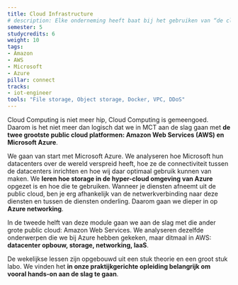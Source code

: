 ```yaml
---
title: Cloud Infrastructure
# description: Elke onderneming heeft baat bij het gebruiken van “de cloud”. Maar wat is “de cloud” precies? We leren wat er allemaal achter dat woord schuil gaat en gebruiken daarbij diensten van Amazon AWS en Microsoft Azure.
semester: 5
studycredits: 6
weight: 10
tags:
- Amazon 
- AWS 
- Microsoft 
- Azure
pillar: connect
tracks:
- iot-engineer
tools: "File storage, Object storage, Docker, VPC, DDoS"
---
```


Cloud Computing is niet meer hip, Cloud Computing is gemeengoed. Daarom is het niet meer dan logisch dat we in MCT aan de slag gaan met **de twee grootste public cloud platformen: Amazon Web Services (AWS) en Microsoft Azure**.

We gaan van start met Microsoft Azure. We analyseren hoe Microsoft hun datacenters over de wereld verspreid heeft, hoe ze de connectiviteit tussen de datacenters inrichten en hoe wij daar optimaal gebruik kunnen van maken. We **leren hoe storage in de hyper-cloud omgeving van Azure** opgezet is en hoe die te gebruiken. Wanneer je diensten afneemt uit de public cloud, ben je erg afhankelijk van de netwerkverbinding naar deze diensten en tussen de diensten onderling. Daarom gaan we dieper in op **Azure networking**.

In de tweede helft van deze module gaan we aan de slag met die ander grote public cloud: Amazon Web Services. We analyseren dezelfde onderwerpen die we bij Azure hebben gekeken, maar ditmaal in AWS: **datacenter opbouw, storage, networking, IaaS**.

De wekelijkse lessen zijn opgebouwd uit een stuk theorie en een groot stuk labo. We vinden het **in onze praktijkgerichte opleiding belangrijk om vooral hands-on aan de slag te gaan**.
